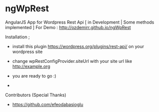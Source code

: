 # ngWpRest
AngularJS App for Wordpress Rest Api [ in Development | Some methods implemented ] For Demo : http://ozdemirr.github.io/ngWpRest

Installation ;

- install this plugin https://wordpress.org/plugins/rest-api/ on your wordpress site

- change wpRestConfigProvider.siteUrl with your site url like http://example.org 

- you are ready to go :)
- 

Contributors (Special Thanks)

- https://github.com/efeodabasioglu
